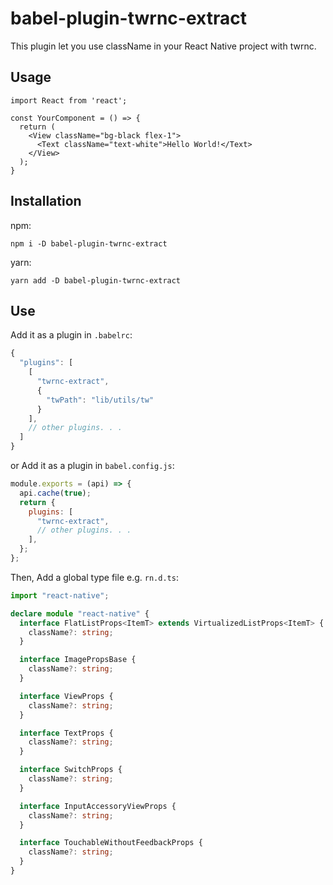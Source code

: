 # babel-plugin-twrnc-extract

This plugin let you use className in your React Native project with twrnc.

## Usage
```tsx
import React from 'react';

const YourComponent = () => {
  return (
    <View className="bg-black flex-1">
      <Text className="text-white">Hello World!</Text>
    </View>
  );
}

```

## Installation

npm:
```shell
npm i -D babel-plugin-twrnc-extract
```

yarn:
```shell
yarn add -D babel-plugin-twrnc-extract
```

## Use

Add it as a plugin in `.babelrc`:

```js
{
  "plugins": [
    [
      "twrnc-extract",
      {
        "twPath": "lib/utils/tw"
      }
    ],
    // other plugins. . .
  ]
}
```

or Add it as a plugin in `babel.config.js`:

```js
module.exports = (api) => {
  api.cache(true);
  return {
    plugins: [
      "twrnc-extract",
      // other plugins. . .
    ],
  };
};
```

Then, Add a global type file e.g. `rn.d.ts`:

```typescript
import "react-native";

declare module "react-native" {
  interface FlatListProps<ItemT> extends VirtualizedListProps<ItemT> {
    className?: string;
  }

  interface ImagePropsBase {
    className?: string;
  }

  interface ViewProps {
    className?: string;
  }

  interface TextProps {
    className?: string;
  }

  interface SwitchProps {
    className?: string;
  }

  interface InputAccessoryViewProps {
    className?: string;
  }

  interface TouchableWithoutFeedbackProps {
    className?: string;
  }
}
```